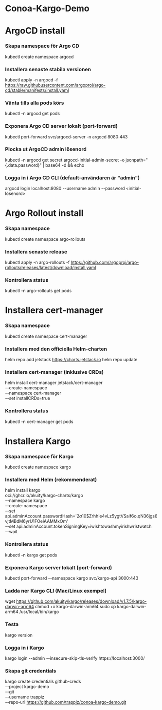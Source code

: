 # Conoa-Kargo-Demo

# ArgoCD install
### Skapa namespace för Argo CD
kubectl create namespace argocd

### Installera senaste stabila versionen
kubectl apply -n argocd -f https://raw.githubusercontent.com/argoproj/argo-cd/stable/manifests/install.yaml

### Vänta tills alla pods körs
kubectl -n argocd get pods

### Exponera Argo CD server lokalt (port-forward)
kubectl port-forward svc/argocd-server -n argocd 8080:443

### Plocka ut ArgoCD admin lösenord
kubectl -n argocd get secret argocd-initial-admin-secret -o jsonpath="{.data.password}" | base64 -d && echo

### Logga in i Argo CD CLI (default-användaren är "admin")
argocd login localhost:8080 --username admin --password <initial-lösenord>





# Argo Rollout install
### Skapa namespace
kubectl create namespace argo-rollouts

### Installera senaste release
kubectl apply -n argo-rollouts -f https://github.com/argoproj/argo-rollouts/releases/latest/download/install.yaml

### Kontrollera status
kubectl -n argo-rollouts get pods




# Installera cert-manager
### Skapa namespace
kubectl create namespace cert-manager

### Installera med den officiella Helm-charten
helm repo add jetstack https://charts.jetstack.io
helm repo update

### Installera cert-manager (inklusive CRDs)
helm install cert-manager jetstack/cert-manager \
  --create-namespace \
  --namespace cert-manager \
  --set installCRDs=true

### Kontrollera status
kubectl -n cert-manager get pods



# Installera Kargo

### Skapa namespace för Kargo
kubectl create namespace kargo

### Installera med Helm (rekommenderat)
helm install kargo \
  oci://ghcr.io/akuity/kargo-charts/kargo \
  --namespace kargo \
  --create-namespace \
  --set api.adminAccount.passwordHash='$2a$10$Zrhhie4vLz5ygtVSaif6o.qN36jgs6vjtMBdM6yrU1FOeiAAMMxOm' \
  --set api.adminAccount.tokenSigningKey=iwishtowashmyirishwristwatch \
  --wait

### Kontrollera status
kubectl -n kargo get pods

### Exponera Kargo server lokalt (port-forward)
kubectl port-forward --namespace kargo svc/kargo-api 3000:443

### Ladda ner Kargo CLI (Mac/Linux exempel)
wget https://github.com/akuity/kargo/releases/download/v1.7.5/kargo-darwin-arm64
chmod +x kargo-darwin-arm64
sudo cp kargo-darwin-arm64 /usr/local/bin/kargo

### Testa
kargo version

### Logga in i Kargo
kargo login --admin --insecure-skip-tls-verify https://localhost:3000/

### Skapa git credentials
kargo create credentials github-creds \
  --project kargo-demo \
  --git \
  --username trappiz \
  --repo-url https://github.com/trappiz/conoa-kargo-demo.git
